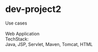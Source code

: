 # dev-project2
Use cases<br><br>
Web Application <br>
TechStack:<br>
Java, JSP, Servlet, Maven, Tomcat, HTML
